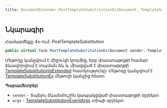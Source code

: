 ```yaml
---
title: DocumentExtender.PostTemplateSubstitutionEx(Document, TemplateSubstitutionEventArgs<TemplateSubstitution>) մեթոդ
---
```


## Նկարագիր

Համարժեքը 4x-ում։ PostTemplateSubstitution

```c#
public virtual Task PostTemplateSubstitutionEx(Document sender, TemplateSubstitutionEventArgs<TemplateSubstitution> args)
```

Մեթոդը կանչվում է միջուկի կողմից, երբ փաստաթղթի համար ձևավորվում է տպման ձև և միացված է փաստաթղթի [TemplateSubstitutionIsExtended](../../../server_api/definitions/document/TemplateSubstitutionIsExtended.md) հատկությունը։ Մեթոդը կանչվում է [TemplateSubstitutionEx](../../../server_api/definitions/document/TemplateSubstitutionEx.md) մեթոդի կանչից հետո։

**Պարամետրեր**

* `sender` - Տպելու ձևանմուշին կապակցված փաստաթղթի օբյեկտ։
* `args` - [TemplateSubstitutionEventArgs](../../types/args/TemplateSubstitutionEventArgs.md) տիպի օբյեկտ։